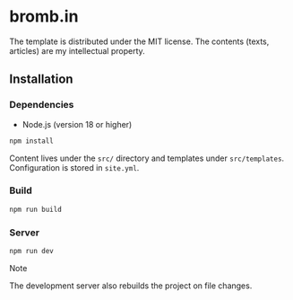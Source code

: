 # bromb.in

The template is distributed under the MIT license. The contents (texts, articles) are my intellectual property.

## Installation

### Dependencies

- Node.js (version 18 or higher)

```bash
npm install
```

Content lives under the `src/` directory and templates under `src/templates`.
Configuration is stored in `site.yml`.

### Build

```bash
npm run build
```

### Server

```bash
npm run dev
```

> [!NOTE]
> The development server also rebuilds the project on file changes.
